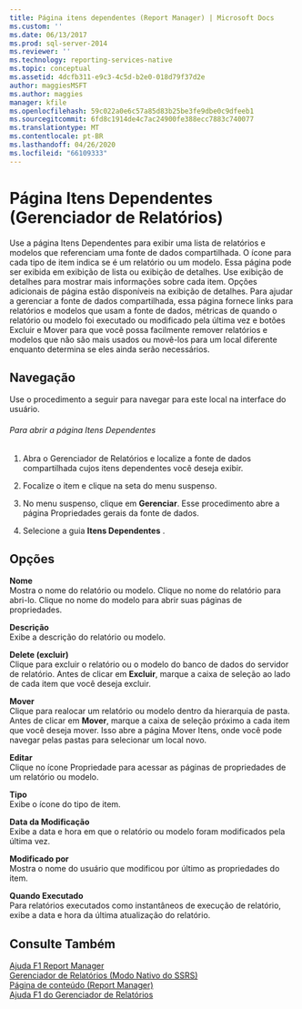 ```yaml
---
title: Página itens dependentes (Report Manager) | Microsoft Docs
ms.custom: ''
ms.date: 06/13/2017
ms.prod: sql-server-2014
ms.reviewer: ''
ms.technology: reporting-services-native
ms.topic: conceptual
ms.assetid: 4dcfb311-e9c3-4c5d-b2e0-018d79f37d2e
author: maggiesMSFT
ms.author: maggies
manager: kfile
ms.openlocfilehash: 59c022a0e6c57a85d83b25be3fe9dbe0c9dfeeb1
ms.sourcegitcommit: 6fd8c1914de4c7ac24900fe388ecc7883c740077
ms.translationtype: MT
ms.contentlocale: pt-BR
ms.lasthandoff: 04/26/2020
ms.locfileid: "66109333"
---
```

# <a name="dependent-items-page-report-manager"></a>Página Itens Dependentes (Gerenciador de Relatórios)
  Use a página Itens Dependentes para exibir uma lista de relatórios e modelos que referenciam uma fonte de dados compartilhada. O ícone para cada tipo de item indica se é um relatório ou um modelo. Essa página pode ser exibida em exibição de lista ou exibição de detalhes. Use exibição de detalhes para mostrar mais informações sobre cada item. Opções adicionais de página estão disponíveis na exibição de detalhes. Para ajudar a gerenciar a fonte de dados compartilhada, essa página fornece links para relatórios e modelos que usam a fonte de dados, métricas de quando o relatório ou modelo foi executado ou modificado pela última vez e botões Excluir e Mover para que você possa facilmente remover relatórios e modelos que não são mais usados ou movê-los para um local diferente enquanto determina se eles ainda serão necessários.  
  
## <a name="navigation"></a>Navegação  
 Use o procedimento a seguir para navegar para este local na interface do usuário.  
  
###### <a name="to-open-the-dependent-items-page"></a>Para abrir a página Itens Dependentes  
  
1.  Abra o Gerenciador de Relatórios e localize a fonte de dados compartilhada cujos itens dependentes você deseja exibir.  
  
2.  Focalize o item e clique na seta do menu suspenso.  
  
3.  No menu suspenso, clique em **Gerenciar**. Esse procedimento abre a página Propriedades gerais da fonte de dados.  
  
4.  Selecione a guia **Itens Dependentes** .  
  
## <a name="options"></a>Opções  
 **Nome**  
 Mostra o nome do relatório ou modelo. Clique no nome do relatório para abri-lo. Clique no nome do modelo para abrir suas páginas de propriedades.  
  
 **Descrição**  
 Exibe a descrição do relatório ou modelo.  
  
 **Delete (excluir)**  
 Clique para excluir o relatório ou o modelo do banco de dados do servidor de relatório. Antes de clicar em **Excluir**, marque a caixa de seleção ao lado de cada item que você deseja excluir.  
  
 **Mover**  
 Clique para realocar um relatório ou modelo dentro da hierarquia de pasta. Antes de clicar em **Mover**, marque a caixa de seleção próximo a cada item que você deseja mover. Isso abre a página Mover Itens, onde você pode navegar pelas pastas para selecionar um local novo.  
  
 **Editar**  
 Clique no ícone Propriedade para acessar as páginas de propriedades de um relatório ou modelo.  
  
 **Tipo**  
 Exibe o ícone do tipo de item.  
  
 **Data da Modificação**  
 Exibe a data e hora em que o relatório ou modelo foram modificados pela última vez.  
  
 **Modificado por**  
 Mostra o nome do usuário que modificou por último as propriedades do item.  
  
 **Quando Executado**  
 Para relatórios executados como instantâneos de execução de relatório, exibe a data e hora da última atualização do relatório.  
  
## <a name="see-also"></a>Consulte Também  
 [Ajuda F1 Report Manager](../../2014/reporting-services/report-manager-f1-help.md)   
 [Gerenciador de Relatórios &#40;Modo Nativo do SSRS&#41;](../../2014/reporting-services/report-manager-ssrs-native-mode.md)   
 [Página de conteúdo &#40;Report Manager&#41;](../../2014/reporting-services/contents-page-report-manager.md)   
 [Ajuda F1 do Gerenciador de Relatórios](../../2014/reporting-services/report-manager-f1-help.md)  
  
  
